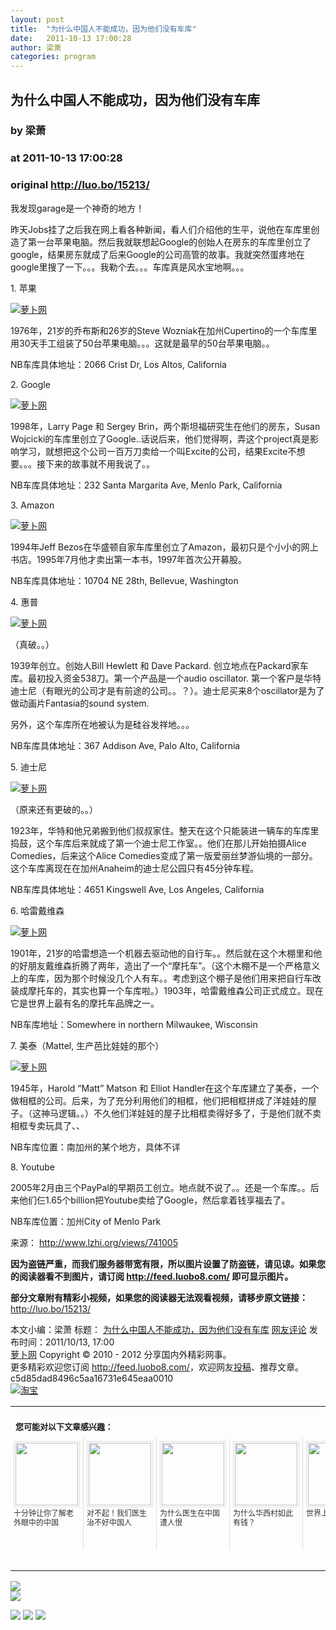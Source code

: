 ```yaml
---
layout: post
title:  "为什么中国人不能成功，因为他们没有车库"
date:   2011-10-13 17:00:28
author: 梁萧
categories: program
---
```


## 为什么中国人不能成功，因为他们没有车库
### by 梁萧
### at 2011-10-13 17:00:28
### original <http://luo.bo/15213/>

<p>我发现garage是一个神奇的地方！</p><p>昨天Jobs挂了之后我在网上看各种新闻，看人们介绍他的生平，说他在车库里创造了第一台苹果电脑。然后我就联想起Google的创始人在房东的车库里创立了google，结果房东就成了后来Google的公司高管的故事。我就突然蛋疼地在google里搜了一下。。。我勒个去。。。车库真是风水宝地啊。。。</p><p>1. 苹果</p><p><a title="萝卜网" href="http://dulei.si/files/2011/10/12/a5209bee44776e4e11b59495e8b4f1e9.jpg"><img title="萝卜网" src="http://dulei.si/files/2011/10/12/a5209bee44776e4e11b59495e8b4f1e9.jpg" alt="萝卜网" border="0"></a></p><p>1976年，21岁的乔布斯和26岁的Steve Wozniak在加州Cupertino的一个车库里用30天手工组装了50台苹果电脑。。。这就是最早的50台苹果电脑。。</p><p>NB车库具体地址：206<span></span>6 Crist Dr, Los Altos, California</p><p>2. Google</p><p><a title="萝卜网" href="http://dulei.si/files/2011/10/12/778445e5152c3d4a6515fee89fa56580.jpg"><img title="萝卜网" src="http://dulei.si/files/2011/10/12/778445e5152c3d4a6515fee89fa56580.jpg" alt="萝卜网" border="0"></a></p><p>1998年，Larry Page 和 Sergey Brin，两个斯坦福研究生在他们的房东，Susan Wojcicki的车库里创立了Google..话说后来，他们觉得啊，弄这个project真是影响学习，就想把这个公司一百万刀卖给一个叫Excite的公司，结果Excite不想要。。。接下来的故事就不用我说了。。</p><p>NB车库具体地址：232 Santa Margarita Ave, Menlo Park, California</p><p>3. Amazon</p><p><a title="萝卜网" href="http://dulei.si/files/2011/10/12/dcc8ae3c0e1c3ca65dc5e4ae8a869a78.jpg"><img title="萝卜网" src="http://dulei.si/files/2011/10/12/dcc8ae3c0e1c3ca65dc5e4ae8a869a78.jpg" alt="萝卜网" border="0"></a></p><p>1994年Jeff Bezos在华盛顿自家车库里创立了Amazon，最初只是个小小的网上书店。1995年7月他才卖出第一本书，1997年首次公开募股。</p><p>NB车库具体地址：10704 NE 28th, Bellevue, Washington</p><p>4. 惠普</p><p><a title="萝卜网" href="http://dulei.si/files/2011/10/12/1b1fa881c70b201576fbe365fee19cad.jpg"><img title="萝卜网" src="http://dulei.si/files/2011/10/12/1b1fa881c70b201576fbe365fee19cad.jpg" alt="萝卜网" border="0"></a></p><p>（真破。。）</p><p>1939年创立。创始人Bill Hewlett 和 Dave Packard. 创立地点在Packard家车库。最初投入资金538刀。第一个产品是一个audio oscillator. 第一个客户是华特迪士尼（有眼光的公司才是有前途的公司。。？）。迪士尼买来8个oscillator是为了做动画片Fantasia的sound system.</p><p>另外，这个车库所在地被认为是硅谷发祥地。。。</p><p>NB车库具体地址：367 Addison Ave, Palo Alto, California</p><p>5. 迪士尼</p><p><a title="萝卜网" href="http://dulei.si/files/2011/10/12/2470a8b3b7c204393ed543c803d68f6c.jpg"><img title="萝卜网" src="http://dulei.si/files/2011/10/12/2470a8b3b7c204393ed543c803d68f6c.jpg" alt="萝卜网" border="0"></a></p><p>（原来还有更破的。。）</p><p>1923年，华特和他兄弟搬到他们叔叔家住。整天在这个只能装进一辆车的车库里捣鼓，这个车库后来就成了第一个迪士尼工作室。。他们在那儿开始拍摄Alice Comedies，后来这个Alice Comedies变成了第一版爱丽丝梦游仙境的一部分。这个车库离现在在加州Anaheim的迪士尼公园只有45分钟车程。</p><p>NB车库具体地址：4651 Kingswell Ave, Los Angeles, California</p><p>6. 哈雷戴维森</p><p><a title="萝卜网" href="http://dulei.si/files/2011/10/12/d87ba50716027a37600ccd091c116d99.jpg"><img title="萝卜网" src="http://dulei.si/files/2011/10/12/d87ba50716027a37600ccd091c116d99.jpg" alt="萝卜网" border="0"></a></p><p>1901年，21岁的哈雷想造一个机器去驱动他的自行车。。然后就在这个木棚里和他的好朋友戴维森折腾了两年，造出了一个“摩托车”。（这个木棚不是一个严格意义上的车库，因为那个时候没几个人有车。。考虑到这个棚子是他们用来把自行车改装成摩托车的，其实也算一个车库啦。）1903年，哈雷戴维森公司正式成立。现在它是世界上最有名的摩托车品牌之一。</p><p>NB车库地址：Somewhere in northern Milwaukee, Wisconsin</p><p>7. 美泰（Mattel, 生产芭比娃娃的那个）</p><p><a title="萝卜网" href="http://dulei.si/files/2011/10/12/a2a74ccb0995e7658e17be651794dfd7.jpg"><img title="萝卜网" src="http://dulei.si/files/2011/10/12/a2a74ccb0995e7658e17be651794dfd7.jpg" alt="萝卜网" border="0"></a></p><p>1945年，Harold “Matt” Matson 和 Elliot Handler在这个车库建立了美泰，一个做相框的公司。后来，为了充分利用他们的相框，他们把相框拼成了洋娃娃的屋子。（这神马逻辑。。）不久他们洋娃娃的屋子比相框卖得好多了，于是他们就不卖相框专卖玩具了、、</p><p>NB车库位置：南加州的某个地方，具体不详</p><p>8. Youtube</p><p>2005年2月由三个PayPal的早期员工创立。地点就不说了。。还是一个车库。。后来他们仨1.65个billion把Youtube卖给了Google，然后拿着钱享福去了。</p><p>NB车库位置：加州City of Menlo Park</p><p>来源： <a href="http://www.lzhi.org/views/741005">http://www.lzhi.org/views/741005</a></p><p><strong>因为盗链严重，而我们服务器带宽有限，所以图片设置了防盗链，请见谅。如果您的阅读器看不到图片，请订阅 <a href="http://feed.luobo8.com/">http://feed.luobo8.com/</a> 即可显示图片。</strong></p><p><strong>部分文章附有精彩小视频，如果您的阅读器无法观看视频，请移步原文链接：</strong> <a href="http://luo.bo/15213/" title="为什么中国人不能成功，因为他们没有车库">http://luo.bo/15213/</a></p> 本文小编：梁萧 标题： <a href="http://luo.bo/15213/" title="为什么中国人不能成功，因为他们没有车库">为什么中国人不能成功，因为他们没有车库</a> <a href="http://luo.bo/15213/#comments" title="to the comments">网友评论</a> 发布时间：2011/10/13, 17:00 <br> <a href="http://luo.bo/" title="萝卜网 - 人人都是艺术家">萝卜网</a> Copyright © 2010 - 2012 分享国内外精彩网事。<br> 更多精彩欢迎您订阅 <a href="http://feed.luobo8.com/">http://feed.luobo8.com/</a>，欢迎网友<a href="http://luo.bo/delivery/">投稿</a>、推荐文章。<br> c5d85dad8496c5aa16731e645eaa0010<br><a href="http://8.nf/1100" title="淘宝"><img src="http://dulei.si/files/2011/08/25/69cb3ea317a32c4e6143e665fdb20b14.300-250.jpg" alt="淘宝" border="0"></a><br><table cellspacing="0" cellpadding="3" border="0" style="clear:both"><tr><td colspan="5"><b><font size="-1" style="display:block!important;padding:20px 0 5px!important">您可能对以下文章感兴趣：</font></b></td></tr><tr><td width="106" valign="top" style="padding:5px!important;margin:0!important"> <a title="十分钟让你了解老外眼中的中国" style="text-decoration:none!important" href="http://app.wumii.com/ext/redirect.htm?url=http%3A%2F%2Fluo.bo%2F15178%2F&amp;from=http%3A%2F%2Fluo.bo%2F15213%2F"> <img style="margin:0!important;padding:2px!important;border:1px solid #dddddd!important;width:100px!important;height:100px!important" src="http://static.wumii.com/site_images/2011/10/11/8962913.jpg" width="100px" height="100px"><br> <font size="-1" color="#333333" style="display:block!important;line-height:15px!important;width:106px!important;font:12px/15px arial!important;height:60px!important;margin:3px 0 0 0!important;padding:0!important;overflow:hidden!important">十分钟让你了解老外眼中的中国</font> </a></td><td width="106" valign="top" style="padding:5px!important;margin:0!important;border-left:1px solid #dddddd!important"> <a title="对不起！我们医生治不好中国人" style="text-decoration:none!important" href="http://app.wumii.com/ext/redirect.htm?url=http%3A%2F%2Fluo.bo%2F14463%2F&amp;from=http%3A%2F%2Fluo.bo%2F15213%2F"> <img style="margin:0!important;padding:2px!important;border:1px solid #dddddd!important;width:100px!important;height:100px!important" src="http://static.wumii.com/site_images/2011/09/28/8236461.jpg" width="100px" height="100px"><br> <font size="-1" color="#333333" style="display:block!important;line-height:15px!important;width:106px!important;font:12px/15px arial!important;height:60px!important;margin:3px 0 0 0!important;padding:0!important;overflow:hidden!important">对不起！我们医生治不好中国人</font> </a></td><td width="106" valign="top" style="padding:5px!important;margin:0!important;border-left:1px solid #dddddd!important"> <a title="为什么医生在中国遭人恨" style="text-decoration:none!important" href="http://app.wumii.com/ext/redirect.htm?url=http%3A%2F%2Fluo.bo%2F14254%2F&amp;from=http%3A%2F%2Fluo.bo%2F15213%2F"> <img style="margin:0!important;padding:2px!important;border:1px solid #dddddd!important;width:100px!important;height:100px!important" src="http://static.wumii.com/site_images/2011/09/23/33594527.jpg" width="100px" height="100px"><br> <font size="-1" color="#333333" style="display:block!important;line-height:15px!important;width:106px!important;font:12px/15px arial!important;height:60px!important;margin:3px 0 0 0!important;padding:0!important;overflow:hidden!important">为什么医生在中国遭人恨</font> </a></td><td width="106" valign="top" style="padding:5px!important;margin:0!important;border-left:1px solid #dddddd!important"> <a title="为什么华西村如此有钱？" style="text-decoration:none!important" href="http://app.wumii.com/ext/redirect.htm?url=http%3A%2F%2Fluo.bo%2F15045%2F&amp;from=http%3A%2F%2Fluo.bo%2F15213%2F"> <img style="margin:0!important;padding:2px!important;border:1px solid #dddddd!important;width:100px!important;height:100px!important" src="http://static.wumii.com/site_images/2011/10/10/8846270.jpg" width="100px" height="100px"><br> <font size="-1" color="#333333" style="display:block!important;line-height:15px!important;width:106px!important;font:12px/15px arial!important;height:60px!important;margin:3px 0 0 0!important;padding:0!important;overflow:hidden!important">为什么华西村如此有钱？</font> </a></td><td width="106" valign="top" style="padding:5px!important;margin:0!important;border-left:1px solid #dddddd!important"> <a title="世界上最炫的车库" style="text-decoration:none!important" href="http://app.wumii.com/ext/redirect.htm?url=http%3A%2F%2Fluo.bo%2F13867%2F&amp;from=http%3A%2F%2Fluo.bo%2F15213%2F"> <img style="margin:0!important;padding:2px!important;border:1px solid #dddddd!important;width:100px!important;height:100px!important" src="http://static.wumii.com/site_images/2011/09/13/30679636.jpg" width="100px" height="100px"><br> <font size="-1" color="#333333" style="display:block!important;line-height:15px!important;width:106px!important;font:12px/15px arial!important;height:60px!important;margin:3px 0 0 0!important;padding:0!important;overflow:hidden!important">世界上最炫的车库</font> </a></td></tr><tr><td colspan="5" align="right"> <a style="text-decoration:none!important" href="http://www.wumii.com/widget/relatedItems.htm" title="无觅相关文章插件"> <font size="-1" color="#bbbbbb" style="display:block!important;font-family:arial!important;padding:5px 0!important;font-size:12px!important;color:#bbb!important">无觅</font> </a></td></tr></table>
<p><a href="http://feedads.g.doubleclick.net/~a/n8x5apcg7s5fH650nIJNg6_xqrA/0/da"><img src="http://feedads.g.doubleclick.net/~a/n8x5apcg7s5fH650nIJNg6_xqrA/0/di" border="0" ismap></a><br>
<a href="http://feedads.g.doubleclick.net/~a/n8x5apcg7s5fH650nIJNg6_xqrA/1/da"><img src="http://feedads.g.doubleclick.net/~a/n8x5apcg7s5fH650nIJNg6_xqrA/1/di" border="0" ismap></a></p><div>
<a href="http://feeds.feedburner.com/~ff/tamd?a=DYcPgmfCP58:rbU_TOo7qZs:yIl2AUoC8zA"><img src="http://feeds.feedburner.com/~ff/tamd?d=yIl2AUoC8zA" border="0"></a> <a href="http://feeds.feedburner.com/~ff/tamd?a=DYcPgmfCP58:rbU_TOo7qZs:qj6IDK7rITs"><img src="http://feeds.feedburner.com/~ff/tamd?d=qj6IDK7rITs" border="0"></a> <a href="http://feeds.feedburner.com/~ff/tamd?a=DYcPgmfCP58:rbU_TOo7qZs:-BTjWOF_DHI"><img src="http://feeds.feedburner.com/~ff/tamd?i=DYcPgmfCP58:rbU_TOo7qZs:-BTjWOF_DHI" border="0"></a>
</div>